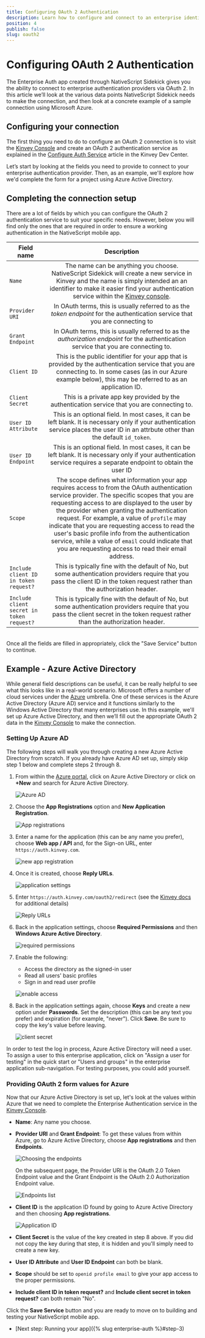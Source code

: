 ```yaml
---
title: Configuring OAuth 2 Authentication
description: Learn how to configure and connect to an enterprise identity provider using OAuth 2.
position: 4
publish: false
slug: oauth2
---
```


# Configuring OAuth 2 Authentication

The Enterprise Auth app created through NativeScript Sidekick gives you the ability to connect to enterprise authentication providers via OAuth 2. In this article we’ll look at the various data points NativeScript Sidekick needs to make the connection, and then look at a concrete example of a sample connection using Microsoft Azure.

## Configuring your connection

The first thing you need to do to configure an OAuth 2 connection is to visit the [Kinvey Console](https://console.kinvey.com) and create an OAuth 2 authentication service as explained in the [Configure Auth Service](https://devcenter.kinvey.com/nativescript/guides/mobile-identity-connect#sso) article in the Kinvey Dev Center.

Let’s start by looking at the fields you need to provide to connect to your enterprise authentication provider. Then, as an example, we'll explore how we'd complete the form for a project using Azure Active Directory.

## Completing the connection setup

There are a lot of fields by which you can configure the OAuth 2 authentication service to suit your specific needs. However, below you will find only the ones that are required in order to ensure a working authentication in the NativeScript mobile app.

<table>
	<thead>
		<tr>
			<th style="width: 20%">Field name</th>
			<th align="center">Description</th>
		</tr>
	</thead>
	<tbody>
		<tr>
			<td><code>Name</code></td>
			<td align="center">The name can be anything you choose. NativeScript Sidekick will create a new service in Kinvey and the name is simply intended an an identifier to make it easier find your authentication service within the <a href="https://console.kinvey.com/">Kinvey console</a>.</td>
		</tr>
		<tr>
			<td><code>Provider URI</code></td>
			<td align="center">In OAuth terms, this is usually referred to as the <em>token endpoint</em> for the authentication service that you are connecting to</td>
		</tr>
		<tr>
			<td><code>Grant Endpoint</code></td>
			<td align="center">In OAuth terms, this is usually referred to as the <em>authorization endpoint</em> for the authentication service that you are connecting to.</td>
		</tr>
		<tr>
			<td><code>Client ID</code></td>
			<td align="center">This is the public identifier for your app that is provided by the authentication service that you are connecting to. In some cases (as in our Azure example below), this may be referred to as an application ID.</td>
		</tr>
		<tr>
			<td><code>Client Secret</code></td>
			<td align="center">This is a private app key provided by the authentication service that you are connecting to.</td>
		</tr>
		<tr>
			<td><code>User ID Attribute</code></td>
			<td align="center">This is an optional field. In most cases, it can be left blank. It is necessary only if your authentication service places the user ID in an attrbute other than the default <code>id_token</code>.</td>
		</tr>
		<tr>
			<td><code>User ID Endpoint</code></td>
			<td align="center">This is an optional field. In most cases, it can be left blank. It is necessary only if your authentication service requires a separate endpoint to obtain the user ID</td>
		</tr>
		<tr>
			<td><code>Scope</code></td>
			<td align="center">The scope defines what information your app requires access to from the OAuth authentication service provider. The specific scopes that you are requesting access to are displayed to the user by the provider when granting the authentication request. For example, a value of <code>profile</code> may indicate that you are requesting access to read the user's basic profile info from the authentication service, while a value of <code>email</code> could indicate that you are requesting access to read their email address.</td>
		</tr>
		<tr>
			<td><code>Include client ID in token request?</code></td>
			<td align="center">This is typically fine with the default of No, but some authentication providers require that you pass the client ID in the token request rather than the authorization header.</td>
		</tr>
		<tr>
			<td><code>Include client secret in token request?</code></td>
			<td align="center">This is typically fine with the default of No, but some authentication providers require that you pass the client secret in the token request rather than the authorization header.</td>
		</tr>
	</tbody>
</table>

<br/>
Once all the fields are filled in appropriately, click the "Save Service" button to continue.

## Example - Azure Active Directory

While general field descriptions can be useful, it can be really helpful to see what this looks like in a real-world scenario. Microsoft offers a number of cloud services under the [Azure](https://azure.microsoft.com/en-us/) umbrella. One of these services is the Azure Active Directory (Azure AD) service and it functions similarly to the Windows Active Directory that many enterprises use. In this example, we'll set up Azure Active Directory, and then we’ll fill out the appropriate OAuth 2 data in the [Kinvey Console](https://console.kinvey.com) to make the connection.

### Setting Up Azure AD

The following steps will walk you through creating a new Azure Active Directory from scratch. If you already have Azure AD set up, simply skip step 1 below and complete steps 2 through 8.

1. From within the [Azure portal](https://portal.azure.com), click on Azure Active Directory or click on **+New** and search for Azure Active Directory.

	![Azure AD](../../img/enterprise-auth/AzureAD.png)

2. Choose the **App Registrations** option and **New Application Registration**.
	
	![App registrations](../../img/enterprise-auth/new-app-registration.png)
	
3. Enter a name for the application (this can be any name you prefer), choose **Web app / API** and, for the Sign-on URL, enter `https://auth.kinvey.com`.

	![new app registration](../../img/enterprise-auth/create-application.png)

4. Once it is created, choose **Reply URLs**.

	![application settings](../../img/enterprise-auth/application-settings.png)

5. Enter `https://auth.kinvey.com/oauth2/redirect` (see the [Kinvey docs](https://devcenter.kinvey.com/html5/guides/mobile-identity-connect#ConfiguringyourOAuth2IdentityProvidertoacceptKinveyRequests) for additional details)

	![Reply URLs](../../img/enterprise-auth/reply-urls.png)

6. Back in the application settings, choose **Required Permissions** and then **Windows Azure Active Directory**.

	![required permissions](../../img/enterprise-auth/required-permissions.png)

7. Enable the following:

	* Access the directory as the signed-in user
	* Read all users' basic profiles
	* Sign in and read user profile

	![enable access](../../img/enterprise-auth/enable-access.png)

8. Back in the application settings again, choose **Keys** and create a new option under **Passwords**. Set the description (this can be any text you prefer) and expiration (for example, "never"). Click **Save**. Be sure to copy the key's value before leaving.

	![client secret](../../img/enterprise-auth/client-secret.png)

In order to test the log in process, Azure Active Directory will need a user. To assign a user to this enterprise application, click on "Assign a user for testing" in the quick start or "Users and groups" in the enterprise application sub-navigation. For testing purposes, you could add yourself.

### Providing OAuth 2 form values for Azure

Now that our Azure Active Directory is set up, let's look at the values within Azure that we need to complete the Enterprise Authentication service in the [Kinvey Console](https://console.kinvey.com).

* **Name**: Any name you choose.
* **Provider URI** and **Grant Endpoint**: To get these values from within Azure, go to Azure Active Directory, choose **App registrations** and then **Endpoints**.

  ![Choosing the endpoints](../../img/enterprise-auth/endpoints1.png)

  On the subsequent page, the Provider URI is the OAuth 2.0 Token Endpoint value and the Grant Endpoint is the OAuth 2.0 Authorization Endpoint value.

  ![Endpoints list](../../img/enterprise-auth/endpoints2.png)

* **Client ID** is the application ID found by going to Azure Active Directory and then choosing **App registrations**.

  ![Application ID](../../img/enterprise-auth/applicationID.png)

* **Client Secret** is the value of the key created in step 8 above. If you did not copy the key during that step, it is hidden and you'll simply need to create a new key.
* **User ID Attribute** and **User ID Endpoint** can both be blank.
* **Scope** should be set to `openid profile email` to give your app access to the proper permissions.
* **Include client ID in token request?** and **Include client secret in token request?** can both remain "No".

Click the **Save Service** button and you are ready to move on to building and testing your NativeScript mobile app.

* [Next step: Running your app]({% slug enterprise-auth %}#step-3)